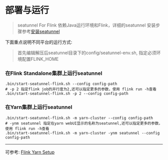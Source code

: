 # 部署与运行

> seatunnel For Flink 依赖Java运行环境和Flink，详细的seatunnel 安装步骤参考[安装seatunnel](/zh-cn/v2/flink/installation)

下面重点说明不同平台的运行方式:

> 首先编辑解压后seatunnel目录下的config/seatunnel-env.sh, 指定必须环境配置FLINK_HOME

### 在Flink Standalone集群上运行seatunnel

```
.bin/start-seatunnel-flink.sh --config config-path
# -p 2 指定flink job的并行度为2,还可以指定更多的参数，使用 flink run -h查看
.bin/start-seatunnel-flink.sh -p 2 --config config-path
```
### 在Yarn集群上运行seatunnel
```
.bin/start-seatunnel-flink.sh -m yarn-cluster --config config-path
# -ynm seatunnel 指定在yarn webUI显示的名称为seatunnel,还可以指定更多的参数，使用 flink run -h查看
.bin/start-seatunnel-flink.sh -m yarn-cluster -ynm seatunnel --config config-path
```


---

可参考: [Flink Yarn Setup](https://ci.apache.org/projects/flink/flink-docs-release-1.9/zh/ops/deployment/yarn_setup.html)


